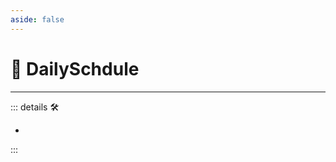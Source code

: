 ```yaml
---
aside: false
---
```

# 💜 <anima>DailySchdule</anima>

---

<!-- =================================================== -->
<!-- =================================================== -->
<!-- =================================================== -->
<!-- =================================================== -->
<!-- =================================================== -->
::: details 🛠

-

:::

